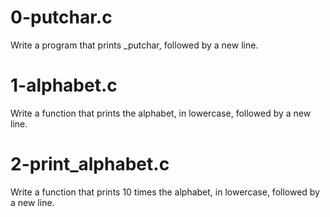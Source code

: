 # 0-putchar.c
Write a program that prints _putchar, followed by a new line.
# 1-alphabet.c
Write a function that prints the alphabet, in lowercase, followed by a new line.
# 2-print_alphabet.c
Write a function that prints 10 times the alphabet, in lowercase, followed by a new line.
